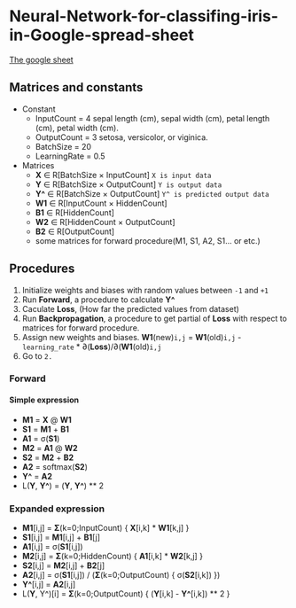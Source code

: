 # Neural-Network-for-classifing-iris-in-Google-spread-sheet
[The google sheet](https://docs.google.com/spreadsheets/d/1kZih1N1NpMMOKKmTtfIX1BIpiqwvwt-7wuG1b05WFpc/edit?usp=sharing)

## Matrices and constants
- Constant
  - InputCount = 4
     sepal length (cm), sepal width (cm), petal length (cm), petal width (cm).
  - OutputCount = 3
     setosa, versicolor, or viginica.
  - BatchSize = 20
  - LearningRate = 0.5
- Matrices
  -  **X** ∈ R[BatchSize × InputCount]
     `X is input data`
  - **Y** ∈ R[BatchSize × OutputCount]
     `Y is output data`
  - **Y^** ∈ R[BatchSize × OutputCount]
     `Y^ is predicted output data`
  - **W1** ∈ R[InputCount × HiddenCount]
  - **B1** ∈ R[HiddenCount]
  - **W2** ∈ R[HiddenCount × OutputCount]
  - **B2** ∈ R[OutputCount]
  - some matrices for forward procedure(M1, S1, A2, S1... or etc.)
## Procedures
1. Initialize weights and biases with random values between `-1` and `+1`
2. Run **Forward**, a procedure to calculate **Y^**
3. Caculate **Loss**, (How far the predicted values from dataset)
4. Run **Backpropagation**,  a procedure to get partial of **Loss** with respect to matrices for forward procedure.
5. Assign new weights and biases.
    **W1**(new)`i,j` = **W1**(old)`i,j` - `learning_rate` * ∂(**Loss**)/∂(**W1**(old)`i,j`
6. Go to `2.`
###  Forward
#### Simple expression
- **M1** = **X** @ **W1**
- **S1** = **M1** + **B1**
- **A1** = σ(**S1**)
- **M2** = **A1** @ **W2**
- **S2** = **M2** + **B2**
- **A2** = softmax(**S2**)
- **Y^** = **A2**
- L(**Y**, **Y^**) = (**Y**, **Y^**) ** 2
### Expanded expression
- **M1**[i,j] = **Σ**(k=0;InputCount) { **X**[i,k] * **W1**[k,j] }
- **S1**[i,j] = **M1**[i,j] + **B1**[j]
- **A1**[i,j] = σ(**S1**[i,j])
- **M2**[i,j] = **Σ**(k=0;HiddenCount) { **A1**[i,k] * **W2**[k,j] }
- **S2**[i,j] = **M2**[i,j] + **B2**[j]
- **A2**[i,j] = σ(**S1**[i,j]) / (**Σ**(k=0;OutputCount) { σ(**S2**[i,k]) })
- **Y^**[i,j] = **A2**[i,j]
- L(**Y**, Y^)[i] = **Σ**(k=0;OutputCount) { (**Y**[i,k] - **Y^**[i,k]) ** 2 }
